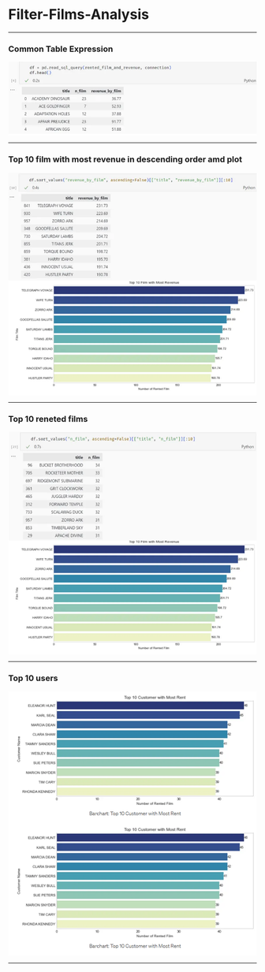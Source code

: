 # Filter-Films-Analysis

***
### Common Table Expression

<img align="center" src="https://github.com/shubhankarsharma876/Filter-Films-Analysis/blob/main/Screenshots/Common%20Table%20Expression.png"/>

***

### Top 10 film with most revenue in descending order amd plot

<img align="center" src="https://github.com/shubhankarsharma876/Filter-Films-Analysis/blob/main/Screenshots/revenue%20by%20films%20in%20asc.png"/>
<img align="center" src="https://github.com/shubhankarsharma876/Filter-Films-Analysis/blob/main/Screenshots/Top%2010%20film%20with%20most%20revenue%20plot.png"/>


***

### Top 10 reneted films

<img align="center" src="https://github.com/shubhankarsharma876/Filter-Films-Analysis/blob/main/Screenshots/Top%2010%20rented%20films.png"/>
<img align="center" src="https://github.com/shubhankarsharma876/Filter-Films-Analysis/blob/main/Screenshots/Top%2010%20film%20with%20most%20revenue%20plot.png"/>

***

### Top 10 users 

<img align="center" src="https://github.com/shubhankarsharma876/Filter-Films-Analysis/blob/main/Screenshots/Top%2010%20users%20with%20rents.png"/>
<img align="center" src="https://github.com/shubhankarsharma876/Filter-Films-Analysis/blob/main/Screenshots/Top%2010%20users%20with%20rents.png"/>

***






